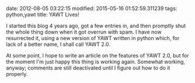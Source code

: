 date: 2012-08-05 03:22:15
modified: 2015-05-16 01:52:59.311239
tags: python,yawt
title: YAWT Lives!

I started this blog 4 years ago, got a few entries in, and then promptly
shut the whole thing down when it got overrun with spam.  I have now
resurrected it, using a new version of YAWT written in python which, for
lack of a better name, I shall call YAWT 2.0.

At some point, I hope to write an article on the features of YAWT 2.0, but
for the moment I'm just happy this thing is working again.  Somewhat
working, anyway; comments are still deactivated until I figure out how to do
it properly.
